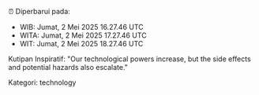 ⏰ Diperbarui pada:
- WIB: Jumat, 2 Mei 2025 16.27.46 UTC
- WITA: Jumat, 2 Mei 2025 17.27.46 UTC
- WIT: Jumat, 2 Mei 2025 18.27.46 UTC

Kutipan Inspiratif:
"Our technological powers increase, but the side effects and potential hazards also escalate."


Kategori: technology

